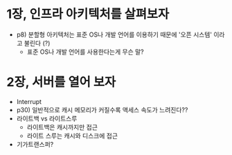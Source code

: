 # 1장, 인프라 아키텍처를 살펴보자
- p8) 분할형 아키텍처는 표준 OS나 개발 언어를 이용하기 때문에 '오픈 시스템' 이라고 불린다 (?)
  - 표준 OS나 개발 언어를 사용한다는게 무슨 말?


# 2장, 서버를 열어 보자

- Interrupt
- p30) 일반적으로 캐시 메모리가 커질수록 액세스 속도가 느려진다??
- 라이트백 vs 라이트스루
  - 라이트백은 캐시까지만 접근
  - 라이트 스루는 캐시와 디스크에 접근
- 기가트랜스퍼?
